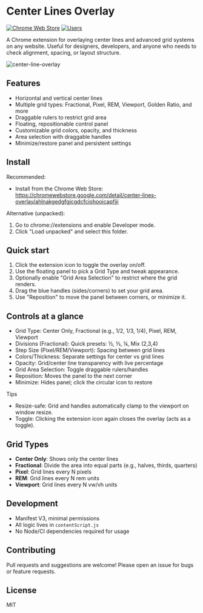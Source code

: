 # Center Lines Overlay

[![Chrome Web Store](https://img.shields.io/chrome-web-store/v/ahlnakgedgfgjcgdcfciohooicapfiji?label=Chrome%20Web%20Store)](https://chromewebstore.google.com/detail/center-lines-overlay/ahlnakgedgfgjcgdcfciohooicapfiji)
[![Users](https://img.shields.io/chrome-web-store/users/ahlnakgedgfgjcgdcfciohooicapfiji?label=users)](https://chromewebstore.google.com/detail/center-lines-overlay/ahlnakgedgfgjcgdcfciohooicapfiji)

A Chrome extension for overlaying center lines and advanced grid systems on any website. Useful for designers, developers, and anyone who needs to check alignment, spacing, or layout structure.

![center-line-overlay](https://github.com/user-attachments/assets/a35fd4de-908f-4dee-ba8a-62b4f1649db9)

## Features

- Horizontal and vertical center lines
- Multiple grid types: Fractional, Pixel, REM, Viewport, Golden Ratio, and more
- Draggable rulers to restrict grid area
- Floating, repositionable control panel
- Customizable grid colors, opacity, and thickness
- Area selection with draggable handles
- Minimize/restore panel and persistent settings

## Install
Recommended:
- Install from the Chrome Web Store: https://chromewebstore.google.com/detail/center-lines-overlay/ahlnakgedgfgjcgdcfciohooicapfiji

Alternative (unpacked):
1. Go to chrome://extensions and enable Developer mode.
2. Click "Load unpacked" and select this folder.

## Quick start
1. Click the extension icon to toggle the overlay on/off.
2. Use the floating panel to pick a Grid Type and tweak appearance.
3. Optionally enable "Grid Area Selection" to restrict where the grid renders.
4. Drag the blue handles (sides/corners) to set your grid area.
5. Use "Reposition" to move the panel between corners, or minimize it.

## Controls at a glance
- Grid Type: Center Only, Fractional (e.g., 1/2, 1/3, 1/4), Pixel, REM, Viewport
- Divisions (Fractional): Quick presets: ½, ⅓, ¼, Mix (2,3,4)
- Step Size (Pixel/REM/Viewport): Spacing between grid lines
- Colors/Thickness: Separate settings for center vs grid lines
- Opacity: Grid/center line transparency with live percentage
- Grid Area Selection: Toggle draggable rulers/handles
- Reposition: Moves the panel to the next corner
- Minimize: Hides panel; click the circular icon to restore

Tips
- Resize-safe: Grid and handles automatically clamp to the viewport on window resize.
- Toggle: Clicking the extension icon again closes the overlay (acts as a toggle).

## Grid Types

- **Center Only**: Shows only the center lines
- **Fractional**: Divide the area into equal parts (e.g., halves, thirds, quarters)
- **Pixel**: Grid lines every N pixels
- **REM**: Grid lines every N rem units
- **Viewport**: Grid lines every N vw/vh units

## Development

- Manifest V3, minimal permissions
- All logic lives in `contentScript.js`
- No Node/CI dependencies required for usage

## Contributing

Pull requests and suggestions are welcome! Please open an issue for bugs or feature requests.

## License

MIT
